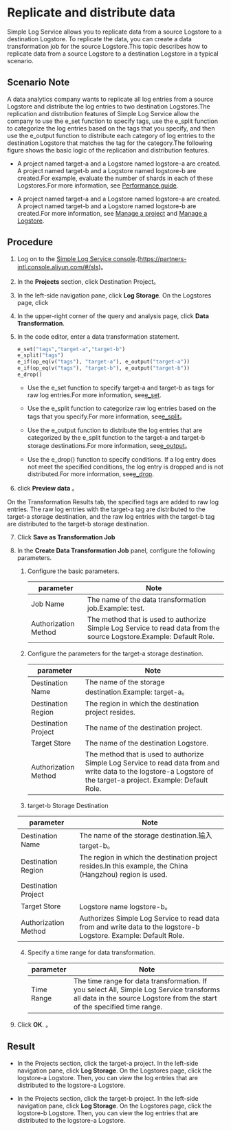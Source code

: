 # Replicate and distribute data

Simple Log Service allows you to replicate data from a source Logstore to a destination Logstore. To replicate the data, you can create a data transformation job for the source Logstore.This topic describes how to replicate data from a source Logstore to a destination Logstore in a typical scenario.

## Scenario Note

A data analytics company wants to replicate all log entries from a source Logstore and distribute the log entries to two destination Logstores.The replication and distribution features of Simple Log Service allow the company to use the e_set function to specify tags, use the e_split function to categorize the log entries based on the tags that you specify, and then use the e_output function to distribute each category of log entries to the destination Logstore that matches the tag for the category.The following figure shows the basic logic of the replication and distribution features.

- A project named target-a and a Logstore named logstore-a are created. A project named target-b and a Logstore named logstore-b are created.For example, evaluate the number of shards in each of these Logstores.For more information, see [Performance guide](https://www.alibabacloud.com/help/en/doc-detail/135496.htm?spm=a2c4g.11186623.2.6.729765fdl9EAWW#concept-2055068).

- A project named target-a and a Logstore named logstore-a are created. A project named target-b and a Logstore named logstore-b are created.For more information, see [Manage a project](https://www.alibabacloud.com/help/en/doc-detail/48984.htm?spm=a2c4g.11186623.2.7.729765fdl9EAWW#concept-mxk-414-vdb) and [Manage a Logstore](https://www.alibabacloud.com/help/en/doc-detail/48990.htm?spm=a2c4g.11186623.2.8.729765fdl9EAWW#concept-xkb-zh5-vdb).

## Procedure

1. Log on to the [Simple Log Service console](https://sls.console.aliyun.com).(https://partners-intl.console.aliyun.com/#/sls)。

2. In the **Projects** section, click Destination Project。

3. In the left-side navigation pane, click **Log Storage**. On the Logstores page, click

4. In the upper-right corner of the query and analysis page, click **Data Transformation**.

5. In the code editor, enter a data transformation statement.

   ```python
   e_set("tags","target-a","target-b")
   e_split("tags")
   e_if(op_eq(v("tags"), "target-a"), e_output("target-a"))
   e_if(op_eq(v("tags"), "target-b"), e_output("target-b"))
   e_drop()
   ```

   - Use the e_set function to specify target-a and target-b as tags for raw log entries.For more information, see[e_set](https://www.alibabacloud.com/help/en/doc-detail/125487.htm?spm=a2c4g.11186623.2.10.293765fdzgnMo1#section-7cr-8gz-by2).

   - Use the e_split function to categorize raw log entries based on the tags that you specify.For more information, see[e_split](https://www.alibabacloud.com/help/en/doc-detail/125484.htm?spm=a2c4g.11186623.2.11.293765fdzgnMo1#section-urg-dob-o79)。

   - Use the e_output function to distribute the log entries that are categorized by the e_split function to the target-a and target-b storage destinations.For more information, see[e_output](https://www.alibabacloud.com/help/en/doc-detail/0.htm?spm=a2c4g.11186623.2.12.293765fdzgnMo1#section-zi7-wtp-30c)。

   - Use the e_drop() function to specify conditions. If a log entry does not meet the specified conditions, the log entry is dropped and is not distributed.For more information, see[e_drop](https://www.alibabacloud.com/help/en/doc-detail/125484.htm?spm=a2c4g.11186623.2.13.293765fdzgnMo1#section-sn7-4pm-kly).

6. click **Preview data** 。

On the Transformation Results tab, the specified tags are added to raw log entries. The raw log entries with the target-a tag are distributed to the target-a storage destination, and the raw log entries with the target-b tag are distributed to the target-b storage destination.

7. Click **Save as Transformation Job**

8. In the **Create Data Transformation Job** panel, configure the following parameters.

   1. Configure the basic parameters.

      | parameter            | Note                                                                                                                 |
      | -------------------- | -------------------------------------------------------------------------------------------------------------------- |
      | Job Name             | The name of the data transformation job.Example: test.                                                               |
      | Authorization Method | The method that is used to authorize Simple Log Service to read data from the source Logstore.Example: Default Role. |

   2. Configure the parameters for the target-a storage destination.

      | parameter            | Note                                                                                                                                                                |
      | -------------------- | ------------------------------------------------------------------------------------------------------------------------------------------------------------------- |
      | Destination Name     | The name of the storage destination.Example: target-a。                                                                                                             |
      | Destination Region   | The region in which the destination project resides.                                                                                                                |
      | Destination Project  | The name of the destination project.                                                                                                                                |
      | Target Store         | The name of the destination Logstore.                                                                                                                               |
      | Authorization Method | The method that is used to authorize Simple Log Service to read data from and write data to the logstore-a Logstore of the target-a project. Example: Default Role. |

   3. target-b Storage Destination

   | parameter            | Note                                                                                                              |
   | -------------------- | ----------------------------------------------------------------------------------------------------------------- |
   | Destination Name     | The name of the storage destination.输入 target-b。                                                               |
   | Destination Region   | The region in which the destination project resides.In this example, the China (Hangzhou) region is used.         |
   | Destination Project  |                                                                                                                   |
   | Target Store         | Logstore name logstore-b。                                                                                        |
   | Authorization Method | Authorizes Simple Log Service to read data from and write data to the logstore-b Logstore. Example: Default Role. |

   4. Specify a time range for data transformation.

      | parameter  | Note                                                                                                                                                                 |
      | ---------- | -------------------------------------------------------------------------------------------------------------------------------------------------------------------- |
      | Time Range | The time range for data transformation. If you select All, Simple Log Service transforms all data in the source Logstore from the start of the specified time range. |

9. Click **OK**. 。

## Result

- In the Projects section, click the target-a project. In the left-side navigation pane, click **Log Storage**. On the Logstores page, click the logstore-a Logstore. Then, you can view the log entries that are distributed to the logstore-a Logstore.

- In the Projects section, click the target-b project. In the left-side navigation pane, click **Log Storage**. On the Logstores page, click the logstore-b Logstore. Then, you can view the log entries that are distributed to the logstore-a Logstore.